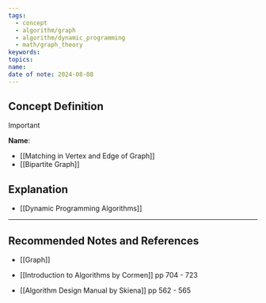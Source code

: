 ```yaml
---
tags:
  - concept
  - algorithm/graph
  - algorithm/dynamic_programming
  - math/graph_theory
keywords: 
topics: 
name: 
date of note: 2024-08-08
---
```


## Concept Definition

>[!important]
>**Name**: 


- [[Matching in Vertex and Edge of Graph]]
- [[Bipartite Graph]]


## Explanation

- [[Dynamic Programming Algorithms]]


-----------
##  Recommended Notes and References



- [[Graph]]


- [[Introduction to Algorithms by Cormen]] pp 704 - 723
- [[Algorithm Design Manual by Skiena]] pp 562 - 565
